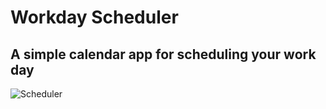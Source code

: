 # Workday Scheduler
## A simple calendar app for scheduling your work day
![Scheduler](C:\Users\Asher\Pictures\Workday1.png)